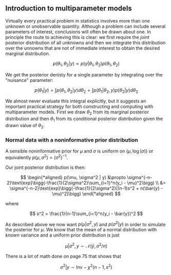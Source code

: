 ## Introduction to multiparameter models

Virtually every practical problem in statistics involves more than one unknown or unobservable quantity. Although a problem can include several parameters of interest, conclusions will often be drawn about one. In principle the route to achieving this is clear: we first require the *joint* posterior distribution of all unknowns and then we integrate this distribution over the unnowns that are not of immediate interest to obtain the desired marginal distribution.

$$
p(\theta_1, \theta_2 | y) \propto p(y | \theta_1, \theta_2)p(\theta_1,\theta_2)
$$

We get the posterior denisty for a single parameter by integrating over the "nuisance" parameter:

$$
p(\theta_1 | y) = \int p(\theta_1, \theta_2 | y) d\theta_2 = \int p(\theta_1 | \theta_2, y)p(\theta_2 | y)d\theta_2
$$

We almost never evaluate this integral explicitly, but it suggests an important practical strategy for both constructing and computing with multiparameter models. First we draw $\theta_2$ from its marginal posterior distribution and then $\theta_1$ from its conditional posterior distribution given the drawn value of $\theta_2$.

### Normal data with a noninformative prior distribution

A sensible noninformative prior for $\mu$ and $\sigma$ is uniform on $(\mu, \log{(\sigma)})$ or equivalently $p(\mu, \sigma^2) = (\sigma^2)^{-1}$.

Our joint posterior distribution is then:

$$
\begin{*aligned}
p(\mu, \sigma^2 | y) &\propto \sigma^{-n-2}\text{exp}\bigg(-\frac{1}{2\sigma^2}\sum_{i=1}^n(y_i - \mu)^2\bigg) \\
&= \sigma^{-n-2}\text{exp}\bigg(-\frac{1}{2\sigma^2}[(n-1)s^2 + n(\bar{y} - \mu)^2]\bigg)
\end{*aligned}
$$

where 

$$
s^2 = \frac{1}{n-1}\sum_{i=1}^n(y_i - \bar{y})^2
$$

As described above we now want $p(\mu | \sigma^2, y)$ and $p(\sigma^2 | y)$ in order to simulate the posterior for $\mu$. We know that the mean of a normal distribution with *known* variance and a uniform prior distribution is just

$$
\mu | \sigma^2 , y \sim \mathcal{N}(\bar{y}, \sigma^2/n)
$$

There is a lot of math done on page 75 that shows that 

$$
\sigma^2 | y \sim \text{Inv}-\chi^2(n-1, s^2)
$$
